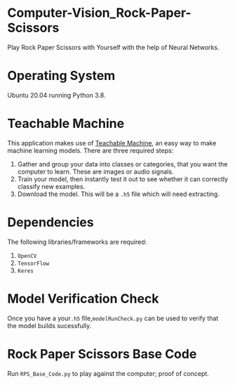 # Computer-Vision_Rock-Paper-Scissors
Play Rock Paper Scissors with Yourself with the help of Neural Networks.

# Operating System
Ubuntu 20.04 running Python 3.8.

# Teachable Machine
This application makes use of [Teachable Machine](https://teachablemachine.withgoogle.com/), an easy way to make machine learning models.
There are three required steps:

1. Gather and group your data into classes or categories, that you want the computer to learn. These are images or audio signals.
2. Train your model, then instantly test it out to see whether it can correctly classify new examples.
3. Download the model. This will be a `.h5` file which will need extracting.

# Dependencies
The following libraries/frameworks are required:

1. `OpenCV`
2. `TensorFlow`
3. `Keres`

# Model Verification Check
Once you have a your`.h5` file,`modelRunCheck.py` can be used to verify that the model builds sucessfully. 

# Rock Paper Scissors Base Code
Run `RPS_Base_Code.py` to play against the computer; proof of concept.

